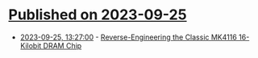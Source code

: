# [Published on 2023-09-25](index.md)

* [2023-09-25, 13:27:00](https://soylentnews.org/article.pl?sid=23/09/25/1048224&from=rss) - [Reverse-Engineering the Classic MK4116 16-Kilobit DRAM Chip](https://soylentnews.org/article.pl?sid=23/09/25/1048224&from=rss)
